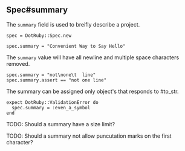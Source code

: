 ## Spec#summary

The `summary` field is used to breifly describe a project.

    spec = DotRuby::Spec.new

    spec.summary = "Convenient Way to Say Hello"

The `summary` value will have all newline and multiple space characters
removed.

    spec.summary = "not\none\t  line"
    spec.summary.assert == "not one line"

The summary can be assigned only object's that responds to #to_str.

    expect DotRuby::ValidationError do
      spec.summary = :even_a_symbol
    end

TODO: Should a summary have a size limit?

TODO: Should a summary not allow puncutation marks on the first character?

